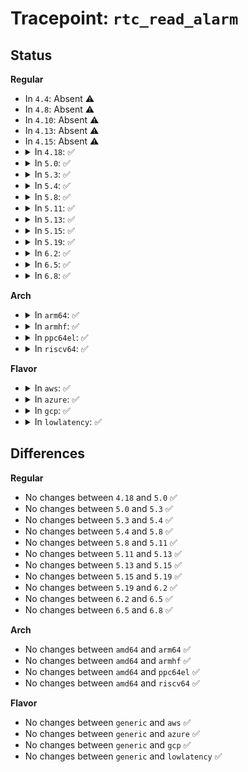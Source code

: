 # Tracepoint: <code>rtc_read_alarm</code>

## Status
<b>Regular</b>
<ul>
<li>
In <code>4.4</code>: Absent ⚠️
</li>
<li>
In <code>4.8</code>: Absent ⚠️
</li>
<li>
In <code>4.10</code>: Absent ⚠️
</li>
<li>
In <code>4.13</code>: Absent ⚠️
</li>
<li>
In <code>4.15</code>: Absent ⚠️
</li>
<li>
<details>
<summary>In <code>4.18</code>: ✅</summary>

Event:

```c
struct trace_event_raw_rtc_time_alarm_class {
    struct trace_entry ent;
    time64_t secs;
    int err;
    char __data[0];
};
```
Function:

```c
void trace_event_raw_event_rtc_time_alarm_class(void *__data, time64_t secs, int err);
```
</details>
</li>
<li>
<details>
<summary>In <code>5.0</code>: ✅</summary>

Event:

```c
struct trace_event_raw_rtc_time_alarm_class {
    struct trace_entry ent;
    time64_t secs;
    int err;
    char __data[0];
};
```
Function:

```c
void trace_event_raw_event_rtc_time_alarm_class(void *__data, time64_t secs, int err);
```
</details>
</li>
<li>
<details>
<summary>In <code>5.3</code>: ✅</summary>

Event:

```c
struct trace_event_raw_rtc_time_alarm_class {
    struct trace_entry ent;
    time64_t secs;
    int err;
    char __data[0];
};
```
Function:

```c
void trace_event_raw_event_rtc_time_alarm_class(void *__data, time64_t secs, int err);
```
</details>
</li>
<li>
<details>
<summary>In <code>5.4</code>: ✅</summary>

Event:

```c
struct trace_event_raw_rtc_time_alarm_class {
    struct trace_entry ent;
    time64_t secs;
    int err;
    char __data[0];
};
```
Function:

```c
void trace_event_raw_event_rtc_time_alarm_class(void *__data, time64_t secs, int err);
```
</details>
</li>
<li>
<details>
<summary>In <code>5.8</code>: ✅</summary>

Event:

```c
struct trace_event_raw_rtc_time_alarm_class {
    struct trace_entry ent;
    time64_t secs;
    int err;
    char __data[0];
};
```
Function:

```c
void trace_event_raw_event_rtc_time_alarm_class(void *__data, time64_t secs, int err);
```
</details>
</li>
<li>
<details>
<summary>In <code>5.11</code>: ✅</summary>

Event:

```c
struct trace_event_raw_rtc_time_alarm_class {
    struct trace_entry ent;
    time64_t secs;
    int err;
    char __data[0];
};
```
Function:

```c
void trace_event_raw_event_rtc_time_alarm_class(void *__data, time64_t secs, int err);
```
</details>
</li>
<li>
<details>
<summary>In <code>5.13</code>: ✅</summary>

Event:

```c
struct trace_event_raw_rtc_time_alarm_class {
    struct trace_entry ent;
    time64_t secs;
    int err;
    char __data[0];
};
```
Function:

```c
void trace_event_raw_event_rtc_time_alarm_class(void *__data, time64_t secs, int err);
```
</details>
</li>
<li>
<details>
<summary>In <code>5.15</code>: ✅</summary>

Event:

```c
struct trace_event_raw_rtc_time_alarm_class {
    struct trace_entry ent;
    time64_t secs;
    int err;
    char __data[0];
};
```
Function:

```c
void trace_event_raw_event_rtc_time_alarm_class(void *__data, time64_t secs, int err);
```
</details>
</li>
<li>
<details>
<summary>In <code>5.19</code>: ✅</summary>

Event:

```c
struct trace_event_raw_rtc_time_alarm_class {
    struct trace_entry ent;
    time64_t secs;
    int err;
    char __data[0];
};
```
Function:

```c
void trace_event_raw_event_rtc_time_alarm_class(void *__data, time64_t secs, int err);
```
</details>
</li>
<li>
<details>
<summary>In <code>6.2</code>: ✅</summary>

Event:

```c
struct trace_event_raw_rtc_time_alarm_class {
    struct trace_entry ent;
    time64_t secs;
    int err;
    char __data[0];
};
```
Function:

```c
void trace_event_raw_event_rtc_time_alarm_class(void *__data, time64_t secs, int err);
```
</details>
</li>
<li>
<details>
<summary>In <code>6.5</code>: ✅</summary>

Event:

```c
struct trace_event_raw_rtc_time_alarm_class {
    struct trace_entry ent;
    time64_t secs;
    int err;
    char __data[0];
};
```
Function:

```c
void trace_event_raw_event_rtc_time_alarm_class(void *__data, time64_t secs, int err);
```
</details>
</li>
<li>
<details>
<summary>In <code>6.8</code>: ✅</summary>

Event:

```c
struct trace_event_raw_rtc_time_alarm_class {
    struct trace_entry ent;
    time64_t secs;
    int err;
    char __data[0];
};
```
Function:

```c
void trace_event_raw_event_rtc_time_alarm_class(void *__data, time64_t secs, int err);
```
</details>
</li>
</ul>
<b>Arch</b>
<ul>
<li>
<details>
<summary>In <code>arm64</code>: ✅</summary>

Event:

```c
struct trace_event_raw_rtc_time_alarm_class {
    struct trace_entry ent;
    time64_t secs;
    int err;
    char __data[0];
};
```
Function:

```c
void trace_event_raw_event_rtc_time_alarm_class(void *__data, time64_t secs, int err);
```
</details>
</li>
<li>
<details>
<summary>In <code>armhf</code>: ✅</summary>

Event:

```c
struct trace_event_raw_rtc_time_alarm_class {
    struct trace_entry ent;
    time64_t secs;
    int err;
    char __data[0];
};
```
Function:

```c
void trace_event_raw_event_rtc_time_alarm_class(void *__data, time64_t secs, int err);
```
</details>
</li>
<li>
<details>
<summary>In <code>ppc64el</code>: ✅</summary>

Event:

```c
struct trace_event_raw_rtc_time_alarm_class {
    struct trace_entry ent;
    time64_t secs;
    int err;
    char __data[0];
};
```
Function:

```c
void trace_event_raw_event_rtc_time_alarm_class(void *__data, time64_t secs, int err);
```
</details>
</li>
<li>
<details>
<summary>In <code>riscv64</code>: ✅</summary>

Event:

```c
struct trace_event_raw_rtc_time_alarm_class {
    struct trace_entry ent;
    time64_t secs;
    int err;
    char __data[0];
};
```
Function:

```c
void trace_event_raw_event_rtc_time_alarm_class(void *__data, time64_t secs, int err);
```
</details>
</li>
</ul>
<b>Flavor</b>
<ul>
<li>
<details>
<summary>In <code>aws</code>: ✅</summary>

Event:

```c
struct trace_event_raw_rtc_time_alarm_class {
    struct trace_entry ent;
    time64_t secs;
    int err;
    char __data[0];
};
```
Function:

```c
void trace_event_raw_event_rtc_time_alarm_class(void *__data, time64_t secs, int err);
```
</details>
</li>
<li>
<details>
<summary>In <code>azure</code>: ✅</summary>

Event:

```c
struct trace_event_raw_rtc_time_alarm_class {
    struct trace_entry ent;
    time64_t secs;
    int err;
    char __data[0];
};
```
Function:

```c
void trace_event_raw_event_rtc_time_alarm_class(void *__data, time64_t secs, int err);
```
</details>
</li>
<li>
<details>
<summary>In <code>gcp</code>: ✅</summary>

Event:

```c
struct trace_event_raw_rtc_time_alarm_class {
    struct trace_entry ent;
    time64_t secs;
    int err;
    char __data[0];
};
```
Function:

```c
void trace_event_raw_event_rtc_time_alarm_class(void *__data, time64_t secs, int err);
```
</details>
</li>
<li>
<details>
<summary>In <code>lowlatency</code>: ✅</summary>

Event:

```c
struct trace_event_raw_rtc_time_alarm_class {
    struct trace_entry ent;
    time64_t secs;
    int err;
    char __data[0];
};
```
Function:

```c
void trace_event_raw_event_rtc_time_alarm_class(void *__data, time64_t secs, int err);
```
</details>
</li>
</ul>

## Differences
<b>Regular</b>
<ul>
<li>
No changes between <code>4.18</code> and <code>5.0</code> ✅
</li>
<li>
No changes between <code>5.0</code> and <code>5.3</code> ✅
</li>
<li>
No changes between <code>5.3</code> and <code>5.4</code> ✅
</li>
<li>
No changes between <code>5.4</code> and <code>5.8</code> ✅
</li>
<li>
No changes between <code>5.8</code> and <code>5.11</code> ✅
</li>
<li>
No changes between <code>5.11</code> and <code>5.13</code> ✅
</li>
<li>
No changes between <code>5.13</code> and <code>5.15</code> ✅
</li>
<li>
No changes between <code>5.15</code> and <code>5.19</code> ✅
</li>
<li>
No changes between <code>5.19</code> and <code>6.2</code> ✅
</li>
<li>
No changes between <code>6.2</code> and <code>6.5</code> ✅
</li>
<li>
No changes between <code>6.5</code> and <code>6.8</code> ✅
</li>
</ul>
<b>Arch</b>
<ul>
<li>
No changes between <code>amd64</code> and <code>arm64</code> ✅
</li>
<li>
No changes between <code>amd64</code> and <code>armhf</code> ✅
</li>
<li>
No changes between <code>amd64</code> and <code>ppc64el</code> ✅
</li>
<li>
No changes between <code>amd64</code> and <code>riscv64</code> ✅
</li>
</ul>
<b>Flavor</b>
<ul>
<li>
No changes between <code>generic</code> and <code>aws</code> ✅
</li>
<li>
No changes between <code>generic</code> and <code>azure</code> ✅
</li>
<li>
No changes between <code>generic</code> and <code>gcp</code> ✅
</li>
<li>
No changes between <code>generic</code> and <code>lowlatency</code> ✅
</li>
</ul>
